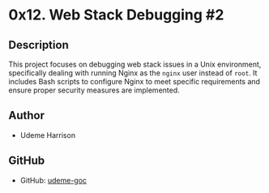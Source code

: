 # 0x12. Web Stack Debugging #2

## Description
This project focuses on debugging web stack issues in a Unix environment, specifically dealing with running Nginx as the `nginx` user instead of `root`. It includes Bash scripts to configure Nginx to meet specific requirements and ensure proper security measures are implemented.

## Author
- Udeme Harrison

## GitHub
- GitHub: [udeme-goc](https://github.com/udeme-goc)
